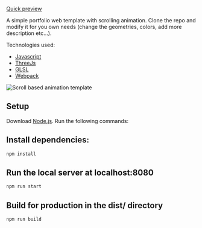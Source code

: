[Quick preview](https://scroll-based-animation-template.netlify.app/)

A simple portfolio web template with scrolling animation. 
Clone the repo and modify it for you own needs (change the geometries, colors, add more description etc...).  

Technologies used: 
 * [Javascript](https://developer.mozilla.org/en-US/docs/Web/JavaScript)
 * [ThreeJs](https://threejs.org/)
 * [GLSL](https://www.khronos.org/opengl/wiki/OpenGL_Shading_Language)
 * [Webpack](https://webpack.js.org/)

![Scroll based animation template](scroll-based.gif)


## Setup
Download [Node.js](https://nodejs.org/en/download/).
Run the following commands:

## Install dependencies:
``` bash
npm install
```
## Run the local server at localhost:8080
``` bash
npm run start
```
## Build for production in the dist/ directory
``` bash
npm run build
```
